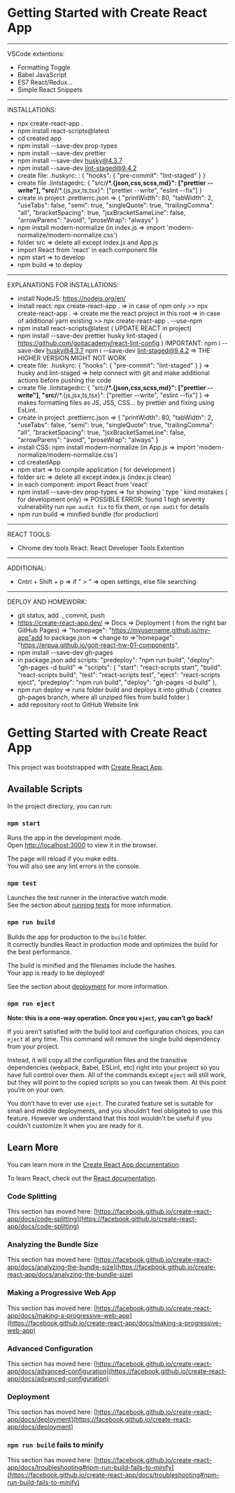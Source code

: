 # Getting Started with Create React App

---

VSCode extentions:

- Formatting Toggle
- Babel JavaScript
- ES7 React/Redux...
- Simple React Snippets

---

INSTALLATIONS:

- npx create-react-app .
- npm install react-scripts@latest
- cd created app
- npm install --save-dev prop-types
- npm install --save-dev prettier
- npm install --save-dev husky@4.3.7
- npm install --save-dev lint-staged@9.4.2
- create file: .huskyrc: : { "hooks": { "pre-commit": "lint-staged" } }
- create file .lintstagedrc: { "src/**/\*.{json,css,scss,md}": ["prettier
  --write"], "src/**/\*.{js,jsx,ts,tsx}": ["prettier --write", "eslint --fix"] }
- create in project .prettierrc.json => { "printWidth": 80, "tabWidth": 2,
  "useTabs": false, "semi": true, "singleQuote": true, "trailingComma": "all",
  "bracketSpacing": true, "jsxBracketSameLine": false, "arrowParens": "avoid",
  "proseWrap": "always" }
- npm install modern-normalize (in index.js => import
  'modern-normalize/modern-normalize.css')
- folder src => delete all except index.js and App.js
- import React from 'react' in each component file
- npm start => to develop
- npm build => to deploy

---

EXPLANATIONS FOR INSTALLATIONS:

- install NodeJS: https://nodejs.org/en/
- install react: npx create-react-app . => in case of npm only >> npx
  create-react-app . => create me the react project in this root => in case of
  additional yarn existing >> npx create-react-app . --use-npm
- npm install react-scripts@latest ( UPDATE REACT in project)
- npm install --save-dev prettier husky lint-staged (
  https://github.com/goitacademy/react-lint-config ) IMPORTANT: npm i --save-dev
  husky@4.3.7 npm i --save-dev lint-staged@9.4.2 => THE HIGHER VERSION MIGHT NOT
  WORK
- create file: .huskyrc: { "hooks": { "pre-commit": "lint-staged" } } => husky
  and lint-staged => help connect with git and make additional actions before
  pushing the code
- create file .lintstagedrc: { "src/**/\*.{json,css,scss,md}": ["prettier
  --write"], "src/**/\*.{js,jsx,ts,tsx}": ["prettier --write", "eslint --fix"] }
  => makes formatting files as JS, JSS, CSS... by prettier and fixing using
  EsLint.
- create in project .prettierrc.json => { "printWidth": 80, "tabWidth": 2,
  "useTabs": false, "semi": true, "singleQuote": true, "trailingComma": "all",
  "bracketSpacing": true, "jsxBracketSameLine": false, "arrowParens": "avoid",
  "proseWrap": "always" }
- install CSS: npm install modern-normalize (in App.js => import
  'modern-normalize/modern-normalize.css')
- cd createdApp
- npm start => to compile application ( for development )
- folder src => delete all except index.js (index.js clean)
- in each component: import React from 'react'
- npm install --save-dev prop-types => for showing ' type ' kind mistakes ( for
  development only) => POSSIBLE ERROR: found 1 high severity vulnerability run
  `npm audit fix` to fix them, or `npm audit` for details
- npm run build => minified bundle (for production)

---

REACT TOOLS:

- Chrome dev tools React: React Developer Tools Extention

---

ADDITIONAL:

- Cntrl + Shift + p => if " > " => open settings, else file searching

---

DEPLOY AND HOMEWORK:

- git status, add ., commit, push
- https://create-react-app.dev/ => Docs => Deployment ( from the right bar
  GitHub Pages) => "homepage": "https://myusername.github.io/my-app"add to
  package.json => change to =>"homepage":
  "https://erpua.github.io/goit-react-hw-01-components",
- npm install --save-dev gh-pages
- in package.json add scripts: "predeploy": "npm run build", "deploy": "gh-pages
  -d build" => "scripts": { "start": "react-scripts start", "build":
  "react-scripts build", "test": "react-scripts test", "eject": "react-scripts
  eject", "predeploy": "npm run build", "deploy": "gh-pages -d build" },
- npm run deploy => runs folder build and deploys it into github ( creates
  gh-pages branch, where all unziped files from build folder )
- add repository root to GitHub Website link

# Getting Started with Create React App

This project was bootstrapped with
[Create React App](https://github.com/facebook/create-react-app).

## Available Scripts

In the project directory, you can run:

### `npm start`

Runs the app in the development mode.\
Open [http://localhost:3000](http://localhost:3000) to view it in the browser.

The page will reload if you make edits.\
You will also see any lint errors in the console.

### `npm test`

Launches the test runner in the interactive watch mode.\
See the section about [running tests](https://facebook.github.io/create-react-app/docs/running-tests)
for more information.

### `npm run build`

Builds the app for production to the `build` folder.\
It correctly bundles React in production mode and optimizes the build for the best
performance.

The build is minified and the filenames include the hashes.\
Your app is ready to be deployed!

See the section about
[deployment](https://facebook.github.io/create-react-app/docs/deployment) for
more information.

### `npm run eject`

**Note: this is a one-way operation. Once you `eject`, you can’t go back!**

If you aren’t satisfied with the build tool and configuration choices, you can
`eject` at any time. This command will remove the single build dependency from
your project.

Instead, it will copy all the configuration files and the transitive
dependencies (webpack, Babel, ESLint, etc) right into your project so you have
full control over them. All of the commands except `eject` will still work, but
they will point to the copied scripts so you can tweak them. At this point
you’re on your own.

You don’t have to ever use `eject`. The curated feature set is suitable for
small and middle deployments, and you shouldn’t feel obligated to use this
feature. However we understand that this tool wouldn’t be useful if you couldn’t
customize it when you are ready for it.

## Learn More

You can learn more in the
[Create React App documentation](https://facebook.github.io/create-react-app/docs/getting-started).

To learn React, check out the [React documentation](https://reactjs.org/).

### Code Splitting

This section has moved here:
[https://facebook.github.io/create-react-app/docs/code-splitting](https://facebook.github.io/create-react-app/docs/code-splitting)

### Analyzing the Bundle Size

This section has moved here:
[https://facebook.github.io/create-react-app/docs/analyzing-the-bundle-size](https://facebook.github.io/create-react-app/docs/analyzing-the-bundle-size)

### Making a Progressive Web App

This section has moved here:
[https://facebook.github.io/create-react-app/docs/making-a-progressive-web-app](https://facebook.github.io/create-react-app/docs/making-a-progressive-web-app)

### Advanced Configuration

This section has moved here:
[https://facebook.github.io/create-react-app/docs/advanced-configuration](https://facebook.github.io/create-react-app/docs/advanced-configuration)

### Deployment

This section has moved here:
[https://facebook.github.io/create-react-app/docs/deployment](https://facebook.github.io/create-react-app/docs/deployment)

### `npm run build` fails to minify

This section has moved here:
[https://facebook.github.io/create-react-app/docs/troubleshooting#npm-run-build-fails-to-minify](https://facebook.github.io/create-react-app/docs/troubleshooting#npm-run-build-fails-to-minify)
